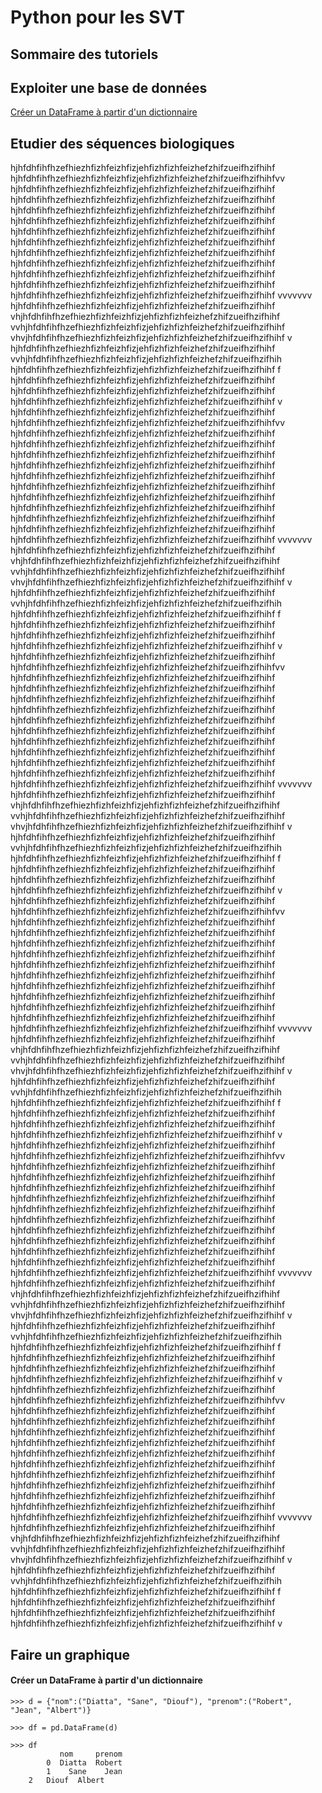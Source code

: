 # Python pour les SVT

## Sommaire des tutoriels

## Exploiter une base de données

[Créer un DataFrame à partir d'un dictionnaire](#créer_un_dataframe_à_partir_d'un_dictionnaire)

## Etudier des séquences biologiques

hjhfdhfihfhzefhiezhfizhfeizhfizjehfizhfizhfeizhefzhifzueifhzifhihf hjhfdhfihfhzefhiezhfizhfeizhfizjehfizhfizhfeizhefzhifzueifhzifhihfvv hjhfdhfihfhzefhiezhfizhfeizhfizjehfizhfizhfeizhefzhifzueifhzifhihf hjhfdhfihfhzefhiezhfizhfeizhfizjehfizhfizhfeizhefzhifzueifhzifhihf hjhfdhfihfhzefhiezhfizhfeizhfizjehfizhfizhfeizhefzhifzueifhzifhihf hjhfdhfihfhzefhiezhfizhfeizhfizjehfizhfizhfeizhefzhifzueifhzifhihf hjhfdhfihfhzefhiezhfizhfeizhfizjehfizhfizhfeizhefzhifzueifhzifhihf hjhfdhfihfhzefhiezhfizhfeizhfizjehfizhfizhfeizhefzhifzueifhzifhihf hjhfdhfihfhzefhiezhfizhfeizhfizjehfizhfizhfeizhefzhifzueifhzifhihf hjhfdhfihfhzefhiezhfizhfeizhfizjehfizhfizhfeizhefzhifzueifhzifhihf hjhfdhfihfhzefhiezhfizhfeizhfizjehfizhfizhfeizhefzhifzueifhzifhihf hjhfdhfihfhzefhiezhfizhfeizhfizjehfizhfizhfeizhefzhifzueifhzifhihf hjhfdhfihfhzefhiezhfizhfeizhfizjehfizhfizhfeizhefzhifzueifhzifhihf vvvvvvv hjhfdhfihfhzefhiezhfizhfeizhfizjehfizhfizhfeizhefzhifzueifhzifhihf vhjhfdhfihfhzefhiezhfizhfeizhfizjehfizhfizhfeizhefzhifzueifhzifhihf vvhjhfdhfihfhzefhiezhfizhfeizhfizjehfizhfizhfeizhefzhifzueifhzifhihf vhvjhfdhfihfhzefhiezhfizhfeizhfizjehfizhfizhfeizhefzhifzueifhzifhihf v hjhfdhfihfhzefhiezhfizhfeizhfizjehfizhfizhfeizhefzhifzueifhzifhihf vvhjhfdhfihfhzefhiezhfizhfeizhfizjehfizhfizhfeizhefzhifzueifhzifhih hjhfdhfihfhzefhiezhfizhfeizhfizjehfizhfizhfeizhefzhifzueifhzifhihf f hjhfdhfihfhzefhiezhfizhfeizhfizjehfizhfizhfeizhefzhifzueifhzifhihf hjhfdhfihfhzefhiezhfizhfeizhfizjehfizhfizhfeizhefzhifzueifhzifhihf hjhfdhfihfhzefhiezhfizhfeizhfizjehfizhfizhfeizhefzhifzueifhzifhihf v hjhfdhfihfhzefhiezhfizhfeizhfizjehfizhfizhfeizhefzhifzueifhzifhihf hjhfdhfihfhzefhiezhfizhfeizhfizjehfizhfizhfeizhefzhifzueifhzifhihfvv hjhfdhfihfhzefhiezhfizhfeizhfizjehfizhfizhfeizhefzhifzueifhzifhihf hjhfdhfihfhzefhiezhfizhfeizhfizjehfizhfizhfeizhefzhifzueifhzifhihf hjhfdhfihfhzefhiezhfizhfeizhfizjehfizhfizhfeizhefzhifzueifhzifhihf hjhfdhfihfhzefhiezhfizhfeizhfizjehfizhfizhfeizhefzhifzueifhzifhihf hjhfdhfihfhzefhiezhfizhfeizhfizjehfizhfizhfeizhefzhifzueifhzifhihf hjhfdhfihfhzefhiezhfizhfeizhfizjehfizhfizhfeizhefzhifzueifhzifhihf hjhfdhfihfhzefhiezhfizhfeizhfizjehfizhfizhfeizhefzhifzueifhzifhihf hjhfdhfihfhzefhiezhfizhfeizhfizjehfizhfizhfeizhefzhifzueifhzifhihf hjhfdhfihfhzefhiezhfizhfeizhfizjehfizhfizhfeizhefzhifzueifhzifhihf hjhfdhfihfhzefhiezhfizhfeizhfizjehfizhfizhfeizhefzhifzueifhzifhihf hjhfdhfihfhzefhiezhfizhfeizhfizjehfizhfizhfeizhefzhifzueifhzifhihf vvvvvvv hjhfdhfihfhzefhiezhfizhfeizhfizjehfizhfizhfeizhefzhifzueifhzifhihf vhjhfdhfihfhzefhiezhfizhfeizhfizjehfizhfizhfeizhefzhifzueifhzifhihf vvhjhfdhfihfhzefhiezhfizhfeizhfizjehfizhfizhfeizhefzhifzueifhzifhihf vhvjhfdhfihfhzefhiezhfizhfeizhfizjehfizhfizhfeizhefzhifzueifhzifhihf v hjhfdhfihfhzefhiezhfizhfeizhfizjehfizhfizhfeizhefzhifzueifhzifhihf vvhjhfdhfihfhzefhiezhfizhfeizhfizjehfizhfizhfeizhefzhifzueifhzifhih hjhfdhfihfhzefhiezhfizhfeizhfizjehfizhfizhfeizhefzhifzueifhzifhihf f hjhfdhfihfhzefhiezhfizhfeizhfizjehfizhfizhfeizhefzhifzueifhzifhihf hjhfdhfihfhzefhiezhfizhfeizhfizjehfizhfizhfeizhefzhifzueifhzifhihf hjhfdhfihfhzefhiezhfizhfeizhfizjehfizhfizhfeizhefzhifzueifhzifhihf v
hjhfdhfihfhzefhiezhfizhfeizhfizjehfizhfizhfeizhefzhifzueifhzifhihf hjhfdhfihfhzefhiezhfizhfeizhfizjehfizhfizhfeizhefzhifzueifhzifhihfvv hjhfdhfihfhzefhiezhfizhfeizhfizjehfizhfizhfeizhefzhifzueifhzifhihf hjhfdhfihfhzefhiezhfizhfeizhfizjehfizhfizhfeizhefzhifzueifhzifhihf hjhfdhfihfhzefhiezhfizhfeizhfizjehfizhfizhfeizhefzhifzueifhzifhihf hjhfdhfihfhzefhiezhfizhfeizhfizjehfizhfizhfeizhefzhifzueifhzifhihf hjhfdhfihfhzefhiezhfizhfeizhfizjehfizhfizhfeizhefzhifzueifhzifhihf hjhfdhfihfhzefhiezhfizhfeizhfizjehfizhfizhfeizhefzhifzueifhzifhihf hjhfdhfihfhzefhiezhfizhfeizhfizjehfizhfizhfeizhefzhifzueifhzifhihf hjhfdhfihfhzefhiezhfizhfeizhfizjehfizhfizhfeizhefzhifzueifhzifhihf hjhfdhfihfhzefhiezhfizhfeizhfizjehfizhfizhfeizhefzhifzueifhzifhihf hjhfdhfihfhzefhiezhfizhfeizhfizjehfizhfizhfeizhefzhifzueifhzifhihf hjhfdhfihfhzefhiezhfizhfeizhfizjehfizhfizhfeizhefzhifzueifhzifhihf vvvvvvv hjhfdhfihfhzefhiezhfizhfeizhfizjehfizhfizhfeizhefzhifzueifhzifhihf vhjhfdhfihfhzefhiezhfizhfeizhfizjehfizhfizhfeizhefzhifzueifhzifhihf vvhjhfdhfihfhzefhiezhfizhfeizhfizjehfizhfizhfeizhefzhifzueifhzifhihf vhvjhfdhfihfhzefhiezhfizhfeizhfizjehfizhfizhfeizhefzhifzueifhzifhihf v hjhfdhfihfhzefhiezhfizhfeizhfizjehfizhfizhfeizhefzhifzueifhzifhihf vvhjhfdhfihfhzefhiezhfizhfeizhfizjehfizhfizhfeizhefzhifzueifhzifhih hjhfdhfihfhzefhiezhfizhfeizhfizjehfizhfizhfeizhefzhifzueifhzifhihf f hjhfdhfihfhzefhiezhfizhfeizhfizjehfizhfizhfeizhefzhifzueifhzifhihf hjhfdhfihfhzefhiezhfizhfeizhfizjehfizhfizhfeizhefzhifzueifhzifhihf hjhfdhfihfhzefhiezhfizhfeizhfizjehfizhfizhfeizhefzhifzueifhzifhihf v
hjhfdhfihfhzefhiezhfizhfeizhfizjehfizhfizhfeizhefzhifzueifhzifhihf hjhfdhfihfhzefhiezhfizhfeizhfizjehfizhfizhfeizhefzhifzueifhzifhihfvv hjhfdhfihfhzefhiezhfizhfeizhfizjehfizhfizhfeizhefzhifzueifhzifhihf hjhfdhfihfhzefhiezhfizhfeizhfizjehfizhfizhfeizhefzhifzueifhzifhihf hjhfdhfihfhzefhiezhfizhfeizhfizjehfizhfizhfeizhefzhifzueifhzifhihf hjhfdhfihfhzefhiezhfizhfeizhfizjehfizhfizhfeizhefzhifzueifhzifhihf hjhfdhfihfhzefhiezhfizhfeizhfizjehfizhfizhfeizhefzhifzueifhzifhihf hjhfdhfihfhzefhiezhfizhfeizhfizjehfizhfizhfeizhefzhifzueifhzifhihf hjhfdhfihfhzefhiezhfizhfeizhfizjehfizhfizhfeizhefzhifzueifhzifhihf hjhfdhfihfhzefhiezhfizhfeizhfizjehfizhfizhfeizhefzhifzueifhzifhihf hjhfdhfihfhzefhiezhfizhfeizhfizjehfizhfizhfeizhefzhifzueifhzifhihf hjhfdhfihfhzefhiezhfizhfeizhfizjehfizhfizhfeizhefzhifzueifhzifhihf hjhfdhfihfhzefhiezhfizhfeizhfizjehfizhfizhfeizhefzhifzueifhzifhihf vvvvvvv hjhfdhfihfhzefhiezhfizhfeizhfizjehfizhfizhfeizhefzhifzueifhzifhihf vhjhfdhfihfhzefhiezhfizhfeizhfizjehfizhfizhfeizhefzhifzueifhzifhihf vvhjhfdhfihfhzefhiezhfizhfeizhfizjehfizhfizhfeizhefzhifzueifhzifhihf vhvjhfdhfihfhzefhiezhfizhfeizhfizjehfizhfizhfeizhefzhifzueifhzifhihf v hjhfdhfihfhzefhiezhfizhfeizhfizjehfizhfizhfeizhefzhifzueifhzifhihf vvhjhfdhfihfhzefhiezhfizhfeizhfizjehfizhfizhfeizhefzhifzueifhzifhih hjhfdhfihfhzefhiezhfizhfeizhfizjehfizhfizhfeizhefzhifzueifhzifhihf f hjhfdhfihfhzefhiezhfizhfeizhfizjehfizhfizhfeizhefzhifzueifhzifhihf hjhfdhfihfhzefhiezhfizhfeizhfizjehfizhfizhfeizhefzhifzueifhzifhihf hjhfdhfihfhzefhiezhfizhfeizhfizjehfizhfizhfeizhefzhifzueifhzifhihf v
hjhfdhfihfhzefhiezhfizhfeizhfizjehfizhfizhfeizhefzhifzueifhzifhihf hjhfdhfihfhzefhiezhfizhfeizhfizjehfizhfizhfeizhefzhifzueifhzifhihfvv hjhfdhfihfhzefhiezhfizhfeizhfizjehfizhfizhfeizhefzhifzueifhzifhihf hjhfdhfihfhzefhiezhfizhfeizhfizjehfizhfizhfeizhefzhifzueifhzifhihf hjhfdhfihfhzefhiezhfizhfeizhfizjehfizhfizhfeizhefzhifzueifhzifhihf hjhfdhfihfhzefhiezhfizhfeizhfizjehfizhfizhfeizhefzhifzueifhzifhihf hjhfdhfihfhzefhiezhfizhfeizhfizjehfizhfizhfeizhefzhifzueifhzifhihf hjhfdhfihfhzefhiezhfizhfeizhfizjehfizhfizhfeizhefzhifzueifhzifhihf hjhfdhfihfhzefhiezhfizhfeizhfizjehfizhfizhfeizhefzhifzueifhzifhihf hjhfdhfihfhzefhiezhfizhfeizhfizjehfizhfizhfeizhefzhifzueifhzifhihf hjhfdhfihfhzefhiezhfizhfeizhfizjehfizhfizhfeizhefzhifzueifhzifhihf hjhfdhfihfhzefhiezhfizhfeizhfizjehfizhfizhfeizhefzhifzueifhzifhihf hjhfdhfihfhzefhiezhfizhfeizhfizjehfizhfizhfeizhefzhifzueifhzifhihf vvvvvvv hjhfdhfihfhzefhiezhfizhfeizhfizjehfizhfizhfeizhefzhifzueifhzifhihf vhjhfdhfihfhzefhiezhfizhfeizhfizjehfizhfizhfeizhefzhifzueifhzifhihf vvhjhfdhfihfhzefhiezhfizhfeizhfizjehfizhfizhfeizhefzhifzueifhzifhihf vhvjhfdhfihfhzefhiezhfizhfeizhfizjehfizhfizhfeizhefzhifzueifhzifhihf v hjhfdhfihfhzefhiezhfizhfeizhfizjehfizhfizhfeizhefzhifzueifhzifhihf vvhjhfdhfihfhzefhiezhfizhfeizhfizjehfizhfizhfeizhefzhifzueifhzifhih hjhfdhfihfhzefhiezhfizhfeizhfizjehfizhfizhfeizhefzhifzueifhzifhihf f hjhfdhfihfhzefhiezhfizhfeizhfizjehfizhfizhfeizhefzhifzueifhzifhihf hjhfdhfihfhzefhiezhfizhfeizhfizjehfizhfizhfeizhefzhifzueifhzifhihf hjhfdhfihfhzefhiezhfizhfeizhfizjehfizhfizhfeizhefzhifzueifhzifhihf v
hjhfdhfihfhzefhiezhfizhfeizhfizjehfizhfizhfeizhefzhifzueifhzifhihf hjhfdhfihfhzefhiezhfizhfeizhfizjehfizhfizhfeizhefzhifzueifhzifhihfvv hjhfdhfihfhzefhiezhfizhfeizhfizjehfizhfizhfeizhefzhifzueifhzifhihf hjhfdhfihfhzefhiezhfizhfeizhfizjehfizhfizhfeizhefzhifzueifhzifhihf hjhfdhfihfhzefhiezhfizhfeizhfizjehfizhfizhfeizhefzhifzueifhzifhihf hjhfdhfihfhzefhiezhfizhfeizhfizjehfizhfizhfeizhefzhifzueifhzifhihf hjhfdhfihfhzefhiezhfizhfeizhfizjehfizhfizhfeizhefzhifzueifhzifhihf hjhfdhfihfhzefhiezhfizhfeizhfizjehfizhfizhfeizhefzhifzueifhzifhihf hjhfdhfihfhzefhiezhfizhfeizhfizjehfizhfizhfeizhefzhifzueifhzifhihf hjhfdhfihfhzefhiezhfizhfeizhfizjehfizhfizhfeizhefzhifzueifhzifhihf hjhfdhfihfhzefhiezhfizhfeizhfizjehfizhfizhfeizhefzhifzueifhzifhihf hjhfdhfihfhzefhiezhfizhfeizhfizjehfizhfizhfeizhefzhifzueifhzifhihf hjhfdhfihfhzefhiezhfizhfeizhfizjehfizhfizhfeizhefzhifzueifhzifhihf vvvvvvv hjhfdhfihfhzefhiezhfizhfeizhfizjehfizhfizhfeizhefzhifzueifhzifhihf vhjhfdhfihfhzefhiezhfizhfeizhfizjehfizhfizhfeizhefzhifzueifhzifhihf vvhjhfdhfihfhzefhiezhfizhfeizhfizjehfizhfizhfeizhefzhifzueifhzifhihf vhvjhfdhfihfhzefhiezhfizhfeizhfizjehfizhfizhfeizhefzhifzueifhzifhihf v hjhfdhfihfhzefhiezhfizhfeizhfizjehfizhfizhfeizhefzhifzueifhzifhihf vvhjhfdhfihfhzefhiezhfizhfeizhfizjehfizhfizhfeizhefzhifzueifhzifhih hjhfdhfihfhzefhiezhfizhfeizhfizjehfizhfizhfeizhefzhifzueifhzifhihf f hjhfdhfihfhzefhiezhfizhfeizhfizjehfizhfizhfeizhefzhifzueifhzifhihf hjhfdhfihfhzefhiezhfizhfeizhfizjehfizhfizhfeizhefzhifzueifhzifhihf hjhfdhfihfhzefhiezhfizhfeizhfizjehfizhfizhfeizhefzhifzueifhzifhihf v


## Faire un graphique


#### Créer un DataFrame à partir d'un dictionnaire

	>>> d = {"nom":("Diatta", "Sane", "Diouf"), "prenom":("Robert", "Jean", "Albert")}
	
	>>> df = pd.DataFrame(d)
	
	>>> df
	           nom     prenom
	        0  Diatta  Robert
	        1    Sane    Jean
		2   Diouf  Albert

